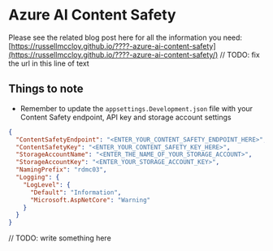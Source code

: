 # Azure AI Content Safety

Please see the related blog post here for all the information you need: [https://russellmccloy.github.io/????-azure-ai-content-safety](https://russellmccloy.github.io/????-azure-ai-content-safety/) // TODO: fix the url in this line of text

## Things to note

- Remember to update the `appsettings.Development.json` file with your Content Safety endpoint,  API key and storage account settings
  
```json
{
  "ContentSafetyEndpoint": "<ENTER_YOUR_CONTENT_SAFETY_ENDPOINT_HERE>",
  "ContentSafetyKey": "<ENTER_YOUR_CONTENT_SAFETY_KEY_HERE>",
  "StorageAccountName": "<ENTER_THE_NAME_OF_YOUR_STORAGE_ACCOUNT>",
  "StorageAccountKey": "<ENTER_YOUR_STORAGE_ACCOUNT_KEY>",
  "NamingPrefix": "rdmc03",
  "Logging": {
    "LogLevel": {
      "Default": "Information",
      "Microsoft.AspNetCore": "Warning"
    }
  }
}
```

// TODO: write something here